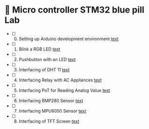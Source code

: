 # 🧪 Micro controller STM32 blue pill Lab

- [ ] 0. Setting up Arduino development environment [text](<00 stm32.md>)
- [ ] 1. Blink a RGB LED [text](<01 project.md>)
- [ ] 2. Pushbutton with an LED [text](<02 project.md>)
- [ ] 3. Interfacing of DHT 11 [text](<03 project.md>)
- [ ] 4. Interfacing Relay with AC Appliances [text](<04 project.md>)
- [ ] 5. Interfacing PoT for Reading Analog Value [text](<05 project.md>)
- [ ] 6. Interfacing BMP280 Sensor [text](<06 project.md>)
- [ ] 7. Interfacing MPU6050 Sensor [text](<07 project.md>)
- [ ] 8. Interfacing of TFT Screen [text](<08 project.md>)
